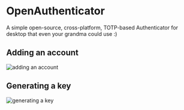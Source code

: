 # OpenAuthenticator
A simple open-source, cross-platform, TOTP-based Authenticator for desktop that even your grandma could use :)
## Adding an account
![adding an account](https://media.giphy.com/media/nvZd2DK3WOdIASduC7/giphy.gif)
## Generating a key
![generating a key](https://media.giphy.com/media/llkly8SemUloQRgSj7/giphy.gif)
